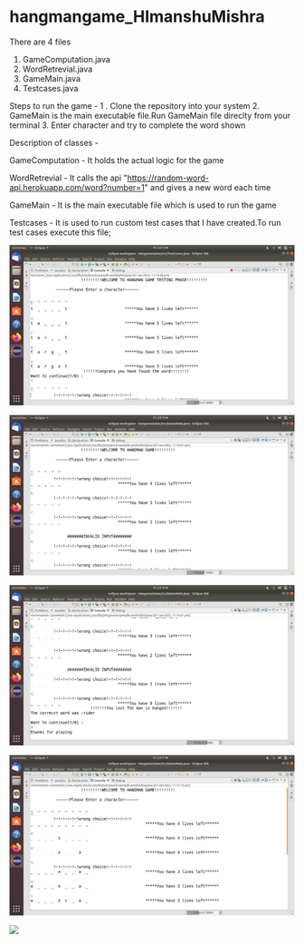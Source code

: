 # hangmangame_HImanshuMishra


There are 4 files 
1. GameComputation.java
2. WordRetrevial.java
3. GameMain.java
4. Testcases.java


Steps to run the game - 
        1 . Clone the repository into your system 
        2.  GameMain is the main executable file.Run GameMain file direclty from your terminal
        3.  Enter character and try to complete the word shown


Description of classes  - 

GameComputation - It holds the actual logic for the game 

WordRetrevial - It calls the api "https://random-word-api.herokuapp.com/word?number=1"  and gives a new word each time

GameMain  - It is the main executable file which is used to run the game

Testcases -  It is used to run custom test cases that I have created.To run test cases execute this file;

![](screenshots/Screenshot4.png)

![](screenshots/Screenshot5.png)

![](screenshots/Screenshot6.png)

![](screenshots/Screenshot7.png)


![](screenshots/Screenshot8.png)

